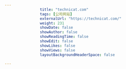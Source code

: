 ---
                title: "technicat.com"
                tags: [公司网站]
                externalUrl: "https://technicat.com/"
                weight: 231
                showDate: false
                showAuthor: false
                showReadingTime: false
                showEdit: false
                showLikes: false
                showViews: false
                layoutBackgroundHeaderSpace: false
                ---

